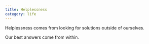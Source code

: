 ```yaml
---
title: Helplessness
category: life
---
```


Helplessness
comes from looking for solutions
outside of ourselves.

Our best answers
come from within.

